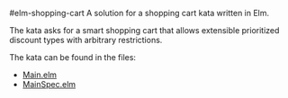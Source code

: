 #elm-shopping-cart
A solution for a shopping cart kata written in Elm.

The kata asks for a smart shopping cart that allows extensible
prioritized discount types with arbitrary restrictions.

The kata can be found in the files:

- [Main.elm](./src/Main.elm)
- [MainSpec.elm](./src/tests/MainSpec.elm)
